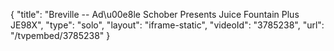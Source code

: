 {
    "title": "Breville -- Ad\u00e8le Schober Presents Juice Fountain Plus JE98X",
    "type": "solo",
    "layout": "iframe-static",
    "videoId": "3785238",
    "url": "\/tvpembed\/3785238"
}